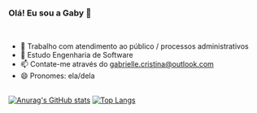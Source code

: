 ### Olá! Eu sou a Gaby 👋
<br>

- 🔭 Trabalho com atendimento ao público / processos administrativos
- 🌱 Estudo Engenharia de Software
- 📫 Contate-me através do gabrielle.cristina@outlook.com
- 😄 Pronomes: ela/dela
<br><br>

[![Anurag's GitHub stats](https://github-readme-stats.vercel.app/api?username=gabycristina&count_private=true&theme=dracula&show_icons=true&hide=commits,prs&line_height=30px)](https://github.com/gabycristina/github-readme-stats)
[![Top Langs](https://github-readme-stats.vercel.app/api/top-langs/?username=gabycristina&theme=dracula&layout=compact)](https://github.com/gabycristina/github-readme-stats)

